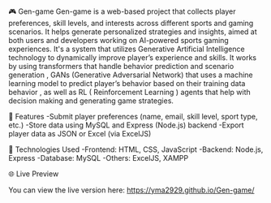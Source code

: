 🎮 Gen-game
Gen-game is a web-based project that collects player preferences, skill levels, and interests across different sports and gaming scenarios. 
It helps generate personalized strategies and insights, aimed at both users and developers working on AI-powered sports gaming experiences.
It's a system that utilizes Generative Artificial Intelligence technology to dynamically improve player’s experience and skills. 
It works by using transformers that handle behavior prediction and scenario generation , GANs (Generative Adversarial Network) 
that uses a machine learning model to predict player’s behavior based on their training data behavior , as well as RL ( Reinforcement Learning ) agents that help with decision making and generating game strategies.


📌 Features
-Submit player preferences (name, email, skill level, sport type, etc.)
-Store data using MySQL and Express (Node.js) backend
-Export player data as JSON or Excel (via ExcelJS)


🧰 Technologies Used
-Frontend: HTML, CSS, JavaScript
-Backend: Node.js, Express
-Database: MySQL
-Others: ExcelJS,  XAMPP


🌐 Live Preview


You can view the live version here: https://yma2929.github.io/Gen-game/
